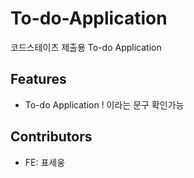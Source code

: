 # To-do-Application

코드스테이츠 제출용 To-do Application 

## Features 

- To-do Application ! 이라는 문구 확인가능 

## Contributors

- FE: 표세웅

